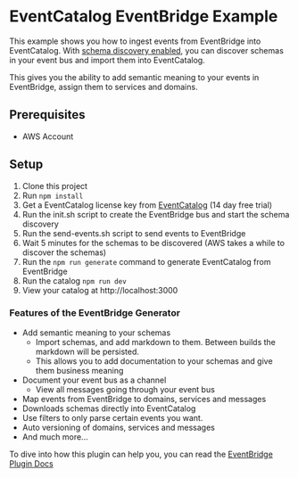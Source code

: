 # EventCatalog EventBridge Example

This example shows you how to ingest events from EventBridge into EventCatalog.
With [schema discovery enabled](https://docs.aws.amazon.com/eventbridge/latest/userguide/eb-schema-registry.html), you can discover schemas in your event bus and import them into EventCatalog.

This gives you the ability to add semantic meaning to your events in EventBridge, assign them to services and domains.

## Prerequisites

- AWS Account

## Setup

1. Clone this project
1. Run `npm install`
1. Get a EventCatalog license key from [EventCatalog](https://eventcatalog.cloud) (14 day free trial)
1. Run the init.sh script to create the EventBridge bus and start the schema discovery
1. Run the send-events.sh script to send events to EventBridge
1. Wait 5 minutes for the schemas to be discovered (AWS takes a while to discover the schemas)
1. Run the `npm run generate` command to generate EventCatalog from EventBridge
1. Run the catalog `npm run dev`
1. View your catalog at http://localhost:3000

### Features of the EventBridge Generator

- Add semantic meaning to your schemas
    - Import schemas, and add markdown to them. Between builds the markdown will be persisted.
    - This allows you to add documentation to your schemas and give them business meaning
- Document your event bus as a channel
    - View all messages going through your event bus
- Map events from EventBridge to domains, services and messages
- Downloads schemas directly into EventCatalog
- Use filters to only parse certain events you want.
- Auto versioning of domains, services and messages
- And much more...

To dive into how this plugin can help you, you can read the [EventBridge Plugin Docs](https://www.eventcatalog.dev/integrations/eventbridge)




